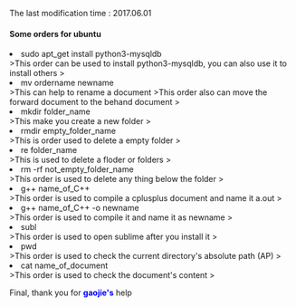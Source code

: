 The last modification time : 2017.06.01
<h4>Some orders for ubuntu</h4>
<li>sudo apt_get install python3-mysqldb</li>
>This order can be used to install python3-mysqldb, you can also use it to install others
>

<li>mv ordername newname</li>
>This can help to rename a document
>This order also can move the forward document to the behand document
>

<li>mkdir folder_name</li>
>This make you create a new folder
>

<li>rmdir empty_folder_name</li>
>This is order used to delete a empty folder
>

<li>re folder_name</li>
>This is used to delete a floder or folders
>

<li>rm -rf not_empty_folder_name</li>
>This order is used to delete any thing below the folder
>

<li>g++ name_of_C++</li>
>This order is used to compile a cplusplus document and name it a.out
>

<li>g++ name_of_C++ -o newname</li>
>This order is used to compile it and name it as newname
>

<li>subl</li>
>This order is used to open sublime after you install it
>

<li>pwd</li>
>This order is used to check the current directory's absolute path (AP)
>

<li>cat name_of_document</li>
>This order is used to check the document's content
>

Final, thank you for <font color = blue>__gaojie's__</font> help
